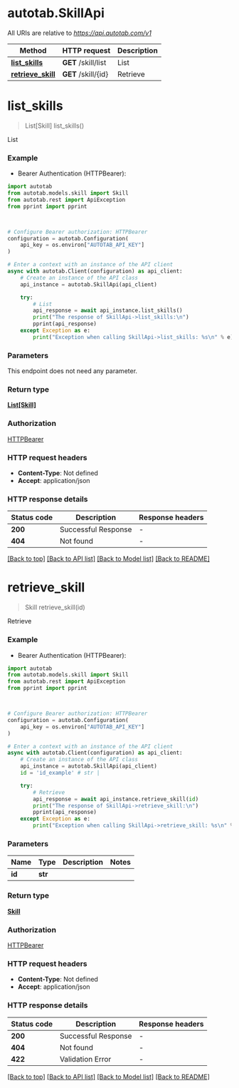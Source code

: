 # autotab.SkillApi

All URIs are relative to *https://api.autotab.com/v1*

Method | HTTP request | Description
------------- | ------------- | -------------
[**list_skills**](SkillApi.md#list_skills) | **GET** /skill/list | List
[**retrieve_skill**](SkillApi.md#retrieve_skill) | **GET** /skill/{id} | Retrieve


# **list_skills**
> List[Skill] list_skills()

List

### Example

* Bearer Authentication (HTTPBearer):

```python
import autotab
from autotab.models.skill import Skill
from autotab.rest import ApiException
from pprint import pprint



# Configure Bearer authorization: HTTPBearer
configuration = autotab.Configuration(
    api_key = os.environ["AUTOTAB_API_KEY"]
)

# Enter a context with an instance of the API client
async with autotab.Client(configuration) as api_client:
    # Create an instance of the API class
    api_instance = autotab.SkillApi(api_client)

    try:
        # List
        api_response = await api_instance.list_skills()
        print("The response of SkillApi->list_skills:\n")
        pprint(api_response)
    except Exception as e:
        print("Exception when calling SkillApi->list_skills: %s\n" % e)
```



### Parameters

This endpoint does not need any parameter.

### Return type

[**List[Skill]**](Skill.md)

### Authorization

[HTTPBearer](../README.md#HTTPBearer)

### HTTP request headers

 - **Content-Type**: Not defined
 - **Accept**: application/json

### HTTP response details

| Status code | Description | Response headers |
|-------------|-------------|------------------|
**200** | Successful Response |  -  |
**404** | Not found |  -  |

[[Back to top]](#) [[Back to API list]](../README.md#documentation-for-api-endpoints) [[Back to Model list]](../README.md#documentation-for-models) [[Back to README]](../README.md)

# **retrieve_skill**
> Skill retrieve_skill(id)

Retrieve

### Example

* Bearer Authentication (HTTPBearer):

```python
import autotab
from autotab.models.skill import Skill
from autotab.rest import ApiException
from pprint import pprint



# Configure Bearer authorization: HTTPBearer
configuration = autotab.Configuration(
    api_key = os.environ["AUTOTAB_API_KEY"]
)

# Enter a context with an instance of the API client
async with autotab.Client(configuration) as api_client:
    # Create an instance of the API class
    api_instance = autotab.SkillApi(api_client)
    id = 'id_example' # str | 

    try:
        # Retrieve
        api_response = await api_instance.retrieve_skill(id)
        print("The response of SkillApi->retrieve_skill:\n")
        pprint(api_response)
    except Exception as e:
        print("Exception when calling SkillApi->retrieve_skill: %s\n" % e)
```



### Parameters


Name | Type | Description  | Notes
------------- | ------------- | ------------- | -------------
 **id** | **str**|  | 

### Return type

[**Skill**](Skill.md)

### Authorization

[HTTPBearer](../README.md#HTTPBearer)

### HTTP request headers

 - **Content-Type**: Not defined
 - **Accept**: application/json

### HTTP response details

| Status code | Description | Response headers |
|-------------|-------------|------------------|
**200** | Successful Response |  -  |
**404** | Not found |  -  |
**422** | Validation Error |  -  |

[[Back to top]](#) [[Back to API list]](../README.md#documentation-for-api-endpoints) [[Back to Model list]](../README.md#documentation-for-models) [[Back to README]](../README.md)

